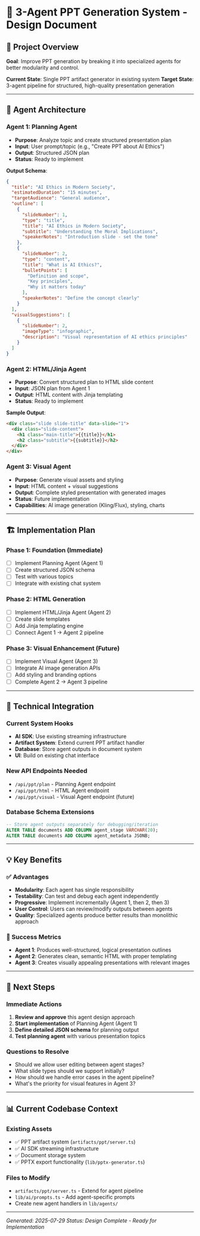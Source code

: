 # 🎯 3-Agent PPT Generation System - Design Document

## 📝 Project Overview
**Goal**: Improve PPT generation by breaking it into specialized agents for better modularity and control.

**Current State**: Single PPT artifact generator in existing system
**Target State**: 3-agent pipeline for structured, high-quality presentation generation

---

## 🤖 Agent Architecture

### Agent 1: Planning Agent
- **Purpose**: Analyze topic and create structured presentation plan
- **Input**: User prompt/topic (e.g., "Create PPT about AI Ethics")
- **Output**: Structured JSON plan
- **Status**: Ready to implement

**Output Schema**:
```json
{
  "title": "AI Ethics in Modern Society",
  "estimatedDuration": "15 minutes",
  "targetAudience": "General audience",
  "outline": [
    {
      "slideNumber": 1,
      "type": "title",
      "title": "AI Ethics in Modern Society",
      "subtitle": "Understanding the Moral Implications",
      "speakerNotes": "Introduction slide - set the tone"
    },
    {
      "slideNumber": 2,
      "type": "content",
      "title": "What is AI Ethics?",
      "bulletPoints": [
        "Definition and scope",
        "Key principles",
        "Why it matters today"
      ],
      "speakerNotes": "Define the concept clearly"
    }
  ],
  "visualSuggestions": [
    {
      "slideNumber": 2,
      "imageType": "infographic",
      "description": "Visual representation of AI ethics principles"
    }
  ]
}
```

### Agent 2: HTML/Jinja Agent
- **Purpose**: Convert structured plan to HTML slide content
- **Input**: JSON plan from Agent 1
- **Output**: HTML content with Jinja templating
- **Status**: Ready to implement

**Sample Output**:
```html
<div class="slide slide-title" data-slide="1">
  <div class="slide-content">
    <h1 class="main-title">{{title}}</h1>
    <h2 class="subtitle">{{subtitle}}</h2>
  </div>
</div>
```

### Agent 3: Visual Agent
- **Purpose**: Generate visual assets and styling
- **Input**: HTML content + visual suggestions
- **Output**: Complete styled presentation with generated images
- **Status**: Future implementation
- **Capabilities**: AI image generation (Kling/Flux), styling, charts

---

## 🏗️ Implementation Plan

### Phase 1: Foundation (Immediate)
- [ ] Implement Planning Agent (Agent 1)
- [ ] Create structured JSON schema
- [ ] Test with various topics
- [ ] Integrate with existing chat system

### Phase 2: HTML Generation
- [ ] Implement HTML/Jinja Agent (Agent 2)
- [ ] Create slide templates
- [ ] Add Jinja templating engine
- [ ] Connect Agent 1 → Agent 2 pipeline

### Phase 3: Visual Enhancement (Future)
- [ ] Implement Visual Agent (Agent 3)
- [ ] Integrate AI image generation APIs
- [ ] Add styling and branding options
- [ ] Complete Agent 2 → Agent 3 pipeline

---

## 🔧 Technical Integration

### Current System Hooks
- **AI SDK**: Use existing streaming infrastructure
- **Artifact System**: Extend current PPT artifact handler
- **Database**: Store agent outputs in document system
- **UI**: Build on existing chat interface

### New API Endpoints Needed
- `/api/ppt/plan` - Planning Agent endpoint
- `/api/ppt/html` - HTML Agent endpoint  
- `/api/ppt/visual` - Visual Agent endpoint (future)

### Database Schema Extensions
```sql
-- Store agent outputs separately for debugging/iteration
ALTER TABLE documents ADD COLUMN agent_stage VARCHAR(20);
ALTER TABLE documents ADD COLUMN agent_metadata JSONB;
```

---

## 💡 Key Benefits

### ✅ Advantages
- **Modularity**: Each agent has single responsibility
- **Testability**: Can test and debug each agent independently
- **Progressive**: Implement incrementally (Agent 1, then 2, then 3)
- **User Control**: Users can review/modify outputs between agents
- **Quality**: Specialized agents produce better results than monolithic approach

### 🎯 Success Metrics
- **Agent 1**: Produces well-structured, logical presentation outlines
- **Agent 2**: Generates clean, semantic HTML with proper templating
- **Agent 3**: Creates visually appealing presentations with relevant images

---

## 🚀 Next Steps

### Immediate Actions
1. **Review and approve** this agent design approach
2. **Start implementation** of Planning Agent (Agent 1)
3. **Define detailed JSON schema** for planning output
4. **Test planning agent** with various presentation topics

### Questions to Resolve
- Should we allow user editing between agent stages?
- What slide types should we support initially?
- How should we handle error cases in the agent pipeline?
- What's the priority for visual features in Agent 3?

---

## 📊 Current Codebase Context

### Existing Assets
- ✅ PPT artifact system (`artifacts/ppt/server.ts`)
- ✅ AI SDK streaming infrastructure
- ✅ Document storage system
- ✅ PPTX export functionality (`lib/pptx-generator.ts`)

### Files to Modify
- `artifacts/ppt/server.ts` - Extend for agent pipeline
- `lib/ai/prompts.ts` - Add agent-specific prompts
- Create new agent handlers in `lib/agents/`

---

*Generated: 2025-07-29*
*Status: Design Complete - Ready for Implementation*